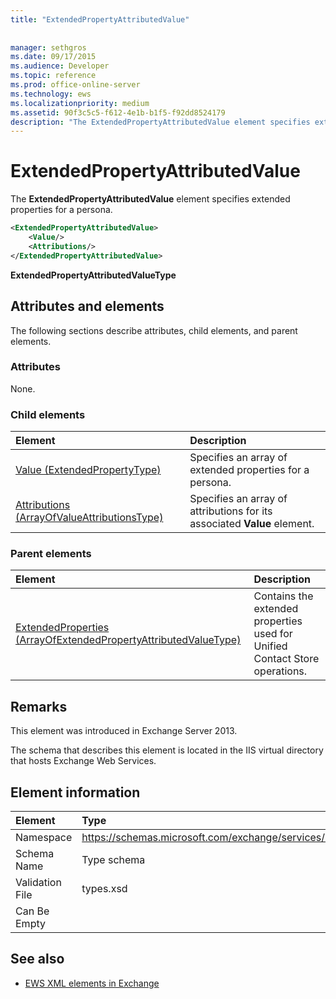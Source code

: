 ```yaml
---
title: "ExtendedPropertyAttributedValue"
 
 
manager: sethgros
ms.date: 09/17/2015
ms.audience: Developer
ms.topic: reference
ms.prod: office-online-server
ms.technology: ews
ms.localizationpriority: medium
ms.assetid: 90f3c5c5-f612-4e1b-b1f5-f92dd8524179
description: "The ExtendedPropertyAttributedValue element specifies extended properties for a persona."
---
```


# ExtendedPropertyAttributedValue

The **ExtendedPropertyAttributedValue** element specifies extended properties for a persona. 
  
```XML
<ExtendedPropertyAttributedValue>
    <Value/>
    <Attributions/>
</ExtendedPropertyAttributedValue>
```

 **ExtendedPropertyAttributedValueType**
## Attributes and elements

The following sections describe attributes, child elements, and parent elements.
  
### Attributes

None.
  
### Child elements

|**Element**|**Description**|
|:-----|:-----|
|[Value (ExtendedPropertyType)](value-extendedpropertytype.md) <br/> |Specifies an array of extended properties for a persona.  <br/> |
|[Attributions (ArrayOfValueAttributionsType)](attributions-arrayofvalueattributionstype.md) <br/> |Specifies an array of attributions for its associated **Value** element.  <br/> |
   
### Parent elements

|**Element**|**Description**|
|:-----|:-----|
|[ExtendedProperties (ArrayOfExtendedPropertyAttributedValueType)](extendedproperties-arrayofextendedpropertyattributedvaluetype.md) <br/> |Contains the extended properties used for Unified Contact Store operations.  <br/> |
   
## Remarks

This element was introduced in Exchange Server 2013.
  
The schema that describes this element is located in the IIS virtual directory that hosts Exchange Web Services.
  
## Element information

|Element|Type|
|:-----|:-----|
|Namespace  <br/> |https://schemas.microsoft.com/exchange/services/2006/types  <br/> |
|Schema Name  <br/> |Type schema  <br/> |
|Validation File  <br/> |types.xsd  <br/> |
|Can Be Empty  <br/> ||
   
## See also



- [EWS XML elements in Exchange](ews-xml-elements-in-exchange.md)

